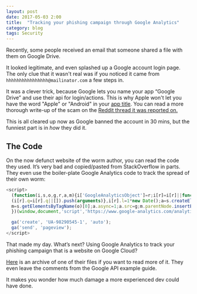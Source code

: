```yaml
---
layout: post
date: 2017-05-03 2:00
title:  "Tracking your phishing campaign through Google Analytics"
category: blog
tags: Security
---
```

Recently, some people received an email that someone shared a file with them on Google Drive.

It looked legitimate, and even splashed up a Google account login page. The only clue that it wasn't real was if you noticed it came from `hhhhhhhhhhhhhhhh@mailinator.com` a few steps in.

It was a clever trick, because Google lets you name your app “Google Drive” and use their api for login/actions. This is why Apple won't let you have the word "Apple" or "Android" in your [app title](http://www.pcworld.com/article/188696/Apple_Bans_the_Word_Android_From_App_Store.html). You can read a more thorough write-up of the scam on the [Reddit thread it was reported on.](https://www.reddit.com/r/google/comments/692cr4/new_google_docs_phishing_scam_almost_undetectable/dh36pv2/)

This is all cleared up now as Google banned the account in 30 mins, but the funniest part is in *how* they did it.

The Code
---
On the now defunct website of the worm author, you can read the code they used. It’s very bad and copied/pasted from StackOverflow in parts. They even use the boiler-plate Google Analytics code to track the spread of their own worm:

```js
<script>
  (function(i,s,o,g,r,a,m){i['GoogleAnalyticsObject']=r;i[r]=i[r]||function(){
  (i[r].q=i[r].q||[]).push(arguments)},i[r].l=1*new Date();a=s.createElement(o),
  m=s.getElementsByTagName(o)[0];a.async=1;a.src=g;m.parentNode.insertBefore(a,m)
  })(window,document,'script','https://www.google-analytics.com/analytics.js','ga');

  ga('create', 'UA-98290545-1', 'auto');
  ga('send', 'pageview');
</script>
```


That made my day. What’s next? Using Google Analytics to track your phishing campaign that is a website on Google Cloud?

[Here](https://hastebin.com/gubegaqusi.xml) is an  archive of one of their files if you want to read more of it. They even leave the comments from the Google API example guide.

It makes you wonder how much damage a more experienced dev could have done.
